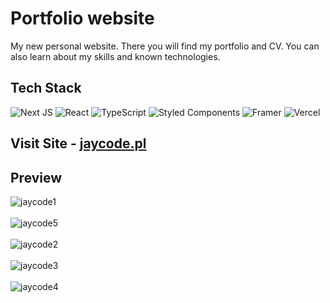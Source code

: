 # Portfolio website #

My new personal website. There you will find my portfolio and CV. You can also learn about my skills and known technologies.

## Tech Stack ##


![Next JS](https://img.shields.io/badge/Next-black?style=for-the-badge&logo=next.js&logoColor=white) ![React](https://img.shields.io/badge/react-%2320232a.svg?style=for-the-badge&logo=react&logoColor=%2361DAFB) ![TypeScript](https://img.shields.io/badge/typescript-%23007ACC.svg?style=for-the-badge&logo=typescript&logoColor=white) ![Styled Components](https://img.shields.io/badge/styled--components-DB7093?style=for-the-badge&logo=styled-components&logoColor=white) ![Framer](https://img.shields.io/badge/Framer-black?style=for-the-badge&logo=framer&logoColor=blue) ![Vercel](https://img.shields.io/badge/vercel-%23000000.svg?style=for-the-badge&logo=vercel&logoColor=white)

## Visit Site - [jaycode.pl](https://jaycode.pl/)


 ## Preview ##
![jaycode1](https://github.com/JayCodeGitHub/jaycode.pl/assets/66550003/6874f5f8-ea8c-4557-b1ad-468737b7baca)<br/><br/>
![jaycode5](https://github.com/JayCodeGitHub/jaycode.pl/assets/66550003/efa6786b-b0ec-44b4-90d6-c65892455361)<br/><br/>
![jaycode2](https://github.com/JayCodeGitHub/jaycode.pl/assets/66550003/f5da6556-918b-40b4-9d4c-83fb27b670f2)<br/><br/>
![jaycode3](https://github.com/JayCodeGitHub/jaycode.pl/assets/66550003/23fee80f-b279-4653-91f1-aa0eedf17b11)<br/><br/>
![jaycode4](https://github.com/JayCodeGitHub/jaycode.pl/assets/66550003/60532998-e225-43b7-b60d-50f82c012914)<br/><br/>
